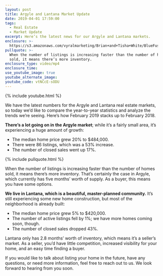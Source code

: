 ```yaml
---
layout: post
title: Argyle and Lantana Market Update
date: 2019-04-01 17:59:00
tags:
  - Real Estate
  - Market Update
excerpt: Here’s the latest news for our Argyle and Lantana markets.
enclosure: >-
  https://s3.amazonaws.com/vyralmarketing/Brian+and+Tisha+White/BlueFuse+Realty-+Comparing+the+Market+Trends+of+Argyle+and+Lantana.mp4
pullquote: >-
  When the number of listings is increasing faster than the number of homes
  sold, it means there’s more inventory.
enclosure_type: video/mp4
enclosure_time:
use_youtube_image: true
youtube_alternate_image:
youtube_code: vtNCcE-sODU
---
```


{% include youtube.html %}

We have the latest numbers for the Argyle and Lantana real estate markets, so today we’d like to compare the year-to-year statistics and analyze the trends we’re seeing. Here’s how February 2019 stacks up to February 2018.

**There’s a lot going on in the Argyle market**; while it’s a fairly small area, it’s experiencing a huge amount of growth: 

* The median home price grew 20% to $484,000. 
* There were 86 listings, which was a 53% increase. 
* The number of closed sales went up 17%. 

{% include pullquote.html %}

When the number of listings is increasing faster than the number of homes sold, it means there’s more inventory. That’s certainly the case in Argyle, which currently has five months’ worth of supply. As a buyer, this means you have some options.

**We live in Lantana, which is a beautiful, master-planned community.** It’s still experiencing some new home construction, but most of the neighborhood is already built: 

* The median home price grew 5% to $420,000. 
* The number of active listings fell by 1%; we have more homes coming soon, though.
* The number of closed sales dropped 43%.

Lantana only has 2.8 months’ worth of inventory, which means it’s a seller’s market. As a seller, you’d have little competition, increased visibility for your home, and an easy time finding a buyer. 

If you would like to talk about listing your home in the future, have any questions, or need more information, feel free to reach out to us. We look forward to hearing from you soon.<br>